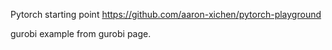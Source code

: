 Pytorch starting point https://github.com/aaron-xichen/pytorch-playground

gurobi example from gurobi page.